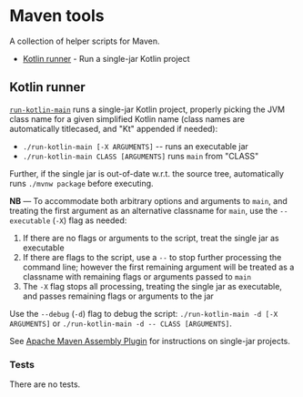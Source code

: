 # Maven tools

A collection of helper scripts for Maven.

* [Kotlin runner](#kotlin-runner) - Run a single-jar Kotlin project

## Kotlin runner

[`run-kotlin-main`](run-kotlin-main) runs a single-jar Kotlin project,
properly picking the JVM class name for a given simplified Kotlin name
(class names are automatically titlecased, and "Kt" appended if needed):

- `./run-kotlin-main [-X ARGUMENTS]` -- runs an executable jar
- `./run-kotlin-main CLASS [ARGUMENTS]` runs `main` from "CLASS"

Further, if the single jar is out-of-date w.r.t. the source tree,
automatically runs `./mvnw package` before executing.

**NB** &mdash; To accommodate both arbitrary options and arguments to
`main`, and treating the first argument as an alternative classname for
`main`, use the `--executable` (`-X`) flag as needed:

1. If there are no flags or arguments to the script, treat the single jar as
   executable
2. If there are flags to the script, use a `--` to stop further processing the
   command line; however the first remaining argument will be treated as a
   classname with remaining flags or arguments passed to `main`
3. The `-X` flag stops all processing, treating the single jar as executable,
   and passes remaining flags or arguments to the jar

Use the `--debug` (`-d`) flag to debug the script:
`./run-kotlin-main -d [-X ARGUMENTS]` or
`./run-kotlin-main -d -- CLASS [ARGUMENTS]`.

See [Apache Maven Assembly Plugin](https://maven.apache.org/plugins/maven-assembly-plugin/)
for instructions on single-jar projects.

### Tests

There are no tests.
